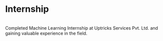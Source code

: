 # Internship
<br>
Completed Machine Learning Internship at Uptricks Services Pvt. Ltd. and gaining valuable experience in the field.
